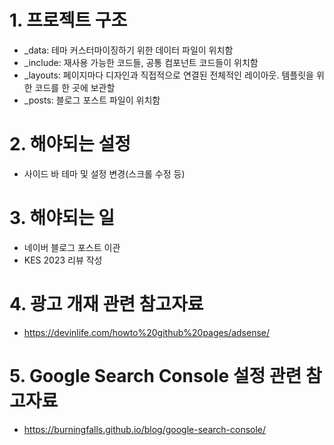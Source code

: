# 1. 프로젝트 구조
- _data: 테마 커스터마이징하기 위한 데이터 파일이 위치함
- _include: 재사용 가능한 코드들, 공통 컴포넌트 코드들이 위치함
- _layouts: 페이지마다 디자인과 직접적으로 연결된 전체적인 레이아웃. 템플릿을 위한 코드를 한 곳에 보관할
- _posts: 블로그 포스트 파일이 위치함

# 2. 해야되는 설정
- 사이드 바 테마 및 설정 변경(스크롤 수정 등)

# 3. 해야되는 일
- 네이버 블로그 포스트 이관
- KES 2023 리뷰 작성

# 4. 광고 개재 관련 참고자료
- https://devinlife.com/howto%20github%20pages/adsense/

# 5. Google Search Console 설정 관련 참고자료
- https://burningfalls.github.io/blog/google-search-console/